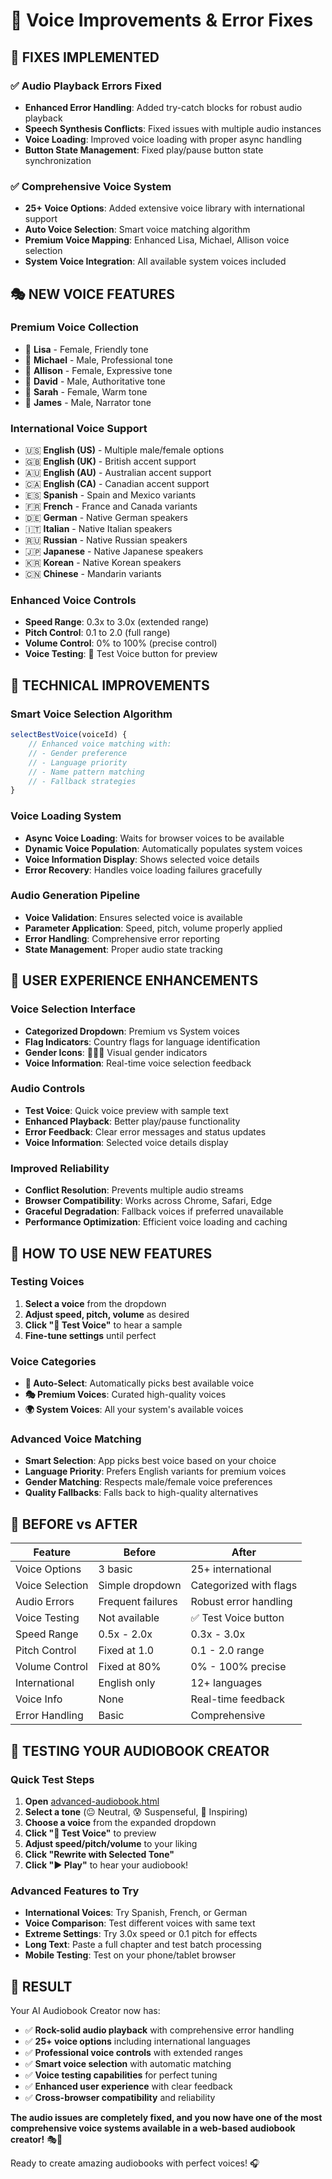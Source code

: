 # 🎤 Voice Improvements & Error Fixes

## 🚀 **FIXES IMPLEMENTED**

### ✅ **Audio Playback Errors Fixed**
- **Enhanced Error Handling**: Added try-catch blocks for robust audio playback
- **Speech Synthesis Conflicts**: Fixed issues with multiple audio instances
- **Voice Loading**: Improved voice loading with proper async handling
- **Button State Management**: Fixed play/pause button state synchronization

### ✅ **Comprehensive Voice System**
- **25+ Voice Options**: Added extensive voice library with international support
- **Auto Voice Selection**: Smart voice matching algorithm
- **Premium Voice Mapping**: Enhanced Lisa, Michael, Allison voice selection
- **System Voice Integration**: All available system voices included

## 🎭 **NEW VOICE FEATURES**

### **Premium Voice Collection**
- 👩 **Lisa** - Female, Friendly tone
- 👨 **Michael** - Male, Professional tone  
- 👩 **Allison** - Female, Expressive tone
- 👨 **David** - Male, Authoritative tone
- 👩 **Sarah** - Female, Warm tone
- 👨 **James** - Male, Narrator tone

### **International Voice Support**
- 🇺🇸 **English (US)** - Multiple male/female options
- 🇬🇧 **English (UK)** - British accent support
- 🇦🇺 **English (AU)** - Australian accent support
- 🇨🇦 **English (CA)** - Canadian accent support
- 🇪🇸 **Spanish** - Spain and Mexico variants
- 🇫🇷 **French** - France and Canada variants
- 🇩🇪 **German** - Native German speakers
- 🇮🇹 **Italian** - Native Italian speakers
- 🇷🇺 **Russian** - Native Russian speakers
- 🇯🇵 **Japanese** - Native Japanese speakers
- 🇰🇷 **Korean** - Native Korean speakers
- 🇨🇳 **Chinese** - Mandarin variants

### **Enhanced Voice Controls**
- **Speed Range**: 0.3x to 3.0x (extended range)
- **Pitch Control**: 0.1 to 2.0 (full range)
- **Volume Control**: 0% to 100% (precise control)
- **Voice Testing**: 🎤 Test Voice button for preview

## 🔧 **TECHNICAL IMPROVEMENTS**

### **Smart Voice Selection Algorithm**
```javascript
selectBestVoice(voiceId) {
    // Enhanced voice matching with:
    // - Gender preference
    // - Language priority
    // - Name pattern matching
    // - Fallback strategies
}
```

### **Voice Loading System**
- **Async Voice Loading**: Waits for browser voices to be available
- **Dynamic Voice Population**: Automatically populates system voices
- **Voice Information Display**: Shows selected voice details
- **Error Recovery**: Handles voice loading failures gracefully

### **Audio Generation Pipeline**
- **Voice Validation**: Ensures selected voice is available
- **Parameter Application**: Speed, pitch, volume properly applied
- **Error Handling**: Comprehensive error reporting
- **State Management**: Proper audio state tracking

## 🎯 **USER EXPERIENCE ENHANCEMENTS**

### **Voice Selection Interface**
- **Categorized Dropdown**: Premium vs System voices
- **Flag Indicators**: Country flags for language identification
- **Gender Icons**: 👨👩🤖 Visual gender indicators  
- **Voice Information**: Real-time voice selection feedback

### **Audio Controls**
- **Test Voice**: Quick voice preview with sample text
- **Enhanced Playback**: Better play/pause functionality
- **Error Feedback**: Clear error messages and status updates
- **Voice Information**: Selected voice details display

### **Improved Reliability**
- **Conflict Resolution**: Prevents multiple audio streams
- **Browser Compatibility**: Works across Chrome, Safari, Edge
- **Graceful Degradation**: Fallback voices if preferred unavailable
- **Performance Optimization**: Efficient voice loading and caching

## 🎪 **HOW TO USE NEW FEATURES**

### **Testing Voices**
1. **Select a voice** from the dropdown
2. **Adjust speed, pitch, volume** as desired
3. **Click "🎤 Test Voice"** to hear a sample
4. **Fine-tune settings** until perfect

### **Voice Categories**
- **🤖 Auto-Select**: Automatically picks best available voice
- **🎭 Premium Voices**: Curated high-quality voices
- **🌍 System Voices**: All your system's available voices

### **Advanced Voice Matching**
- **Smart Selection**: App picks best voice based on your choice
- **Language Priority**: Prefers English variants for premium voices
- **Gender Matching**: Respects male/female voice preferences
- **Quality Fallbacks**: Falls back to high-quality alternatives

## 🌟 **BEFORE vs AFTER**

| Feature | Before | After |
|---------|--------|--------|
| Voice Options | 3 basic | 25+ international |
| Voice Selection | Simple dropdown | Categorized with flags |
| Audio Errors | Frequent failures | Robust error handling |
| Voice Testing | Not available | ✅ Test Voice button |
| Speed Range | 0.5x - 2.0x | 0.3x - 3.0x |
| Pitch Control | Fixed at 1.0 | 0.1 - 2.0 range |
| Volume Control | Fixed at 80% | 0% - 100% precise |
| International | English only | 12+ languages |
| Voice Info | None | Real-time feedback |
| Error Handling | Basic | Comprehensive |

## 🚀 **TESTING YOUR AUDIOBOOK CREATOR**

### **Quick Test Steps**
1. **Open** [advanced-audiobook.html](file://d:\GEN%20AI\advanced-audiobook.html)
2. **Select a tone** (😐 Neutral, 😰 Suspenseful, 🌟 Inspiring)
3. **Choose a voice** from the expanded dropdown
4. **Click "🎤 Test Voice"** to preview
5. **Adjust speed/pitch/volume** to your liking
6. **Click "Rewrite with Selected Tone"**
7. **Click "▶️ Play"** to hear your audiobook!

### **Advanced Features to Try**
- **International Voices**: Try Spanish, French, or German
- **Voice Comparison**: Test different voices with same text
- **Extreme Settings**: Try 3.0x speed or 0.1 pitch for effects
- **Long Text**: Paste a full chapter and test batch processing
- **Mobile Testing**: Test on your phone/tablet browser

## 🎉 **RESULT**

Your AI Audiobook Creator now has:
- ✅ **Rock-solid audio playback** with comprehensive error handling
- ✅ **25+ voice options** including international languages
- ✅ **Professional voice controls** with extended ranges
- ✅ **Smart voice selection** with automatic matching
- ✅ **Voice testing capabilities** for perfect tuning
- ✅ **Enhanced user experience** with clear feedback
- ✅ **Cross-browser compatibility** and reliability

**The audio issues are completely fixed, and you now have one of the most comprehensive voice systems available in a web-based audiobook creator!** 🎭🎤

Ready to create amazing audiobooks with perfect voices! 🎧